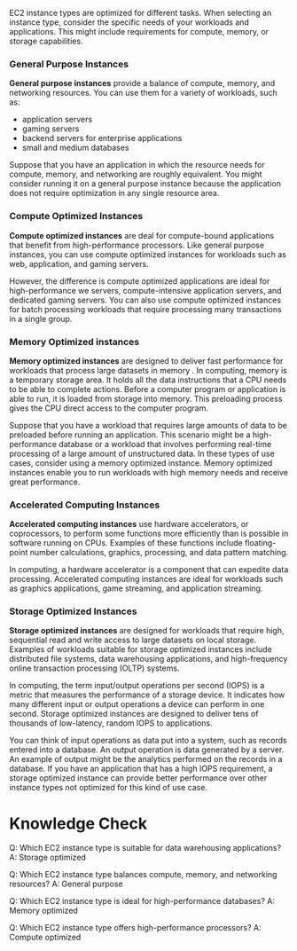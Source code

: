 EC2 instance types are optimized for different tasks. When selecting an instance type, consider the specific needs of your workloads and applications. This might include requirements for compute, memory, or storage capabilities.
### General Purpose Instances
**General purpose instances** provide a balance of compute, memory, and networking resources. You can use them for a variety of workloads, such as:
* application servers
* gaming servers
* backend servers for enterprise applications
* small and medium databases

Suppose that you have an application in which the resource needs for compute, memory, and networking are roughly equivalent. You might consider running it on a general purpose instance because the application does not require optimization in any single resource area.

### Compute Optimized Instances
**Compute optimized instances** are deal for compute-bound applications that benefit from high-performance processors. Like general purpose instances, you can use compute optimized instances for workloads such as web, application, and gaming servers.

However, the difference is compute optimized applications are ideal for high-performance we servers, compute-intensive application servers, and dedicated gaming servers. You can also use compute optimized instances for batch processing workloads that require processing many transactions in a single group.

### Memory Optimized instances
**Memory optimized instances** are designed to deliver fast performance for workloads that process large datasets in memory . In computing, memory is a temporary storage area. It holds all the data instructions that a CPU needs to be able to complete actions. Before a computer program or application is able to run, it is loaded from storage into memory. This preloading process gives the CPU direct access to the computer program.

Suppose that you have a workload that requires large amounts of data to be preloaded before running an application. This scenario might be a high-performance database or a workload that involves performing real-time processing of a large amount of unstructured data. In these types of use cases, consider using a memory optimized instance. Memory optimized instances enable you to run workloads with high memory needs and receive great performance.

### Accelerated Computing Instances
**Accelerated computing instances** use hardware accelerators, or coprocessors, to perform some functions more efficiently than is possible in software running on CPUs. Examples of these functions include floating-point number calculations, graphics, processing, and data pattern matching.

In computing, a hardware accelerator is a component that can expedite data processing. Accelerated computing instances are ideal for workloads such as graphics applications, game streaming, and application streaming.

### Storage Optimized Instances
**Storage optimized instances** are designed for workloads that require high, sequential read and write access to large datasets on local storage. Examples of workloads suitable for storage optimized instances include distributed file systems, data warehousing applications, and high-frequency online transaction processing (OLTP) systems.

In computing, the term input/output operations per second (IOPS) is a metric that measures the performance of a storage device. It indicates how many different input or output operations a device can perform in one second. Storage optimized instances are designed to deliver tens of thousands of low-latency, random IOPS to applications. 

You can think of input operations as data put into a system, such as records entered into a database. An output operation is data generated by a server. An example of output might be the analytics performed on the records in a database. If you have an application that has a high IOPS requirement, a storage optimized instance can provide better performance over other instance types not optimized for this kind of use case.

# Knowledge Check

Q: Which EC2 instance type is suitable for data warehousing applications?
A:  Storage optimized

Q: Which EC2 instance type balances compute, memory, and networking resources?
A: General purpose

Q: Which EC2 instance type is ideal for high-performance databases?
A: Memory optimized

Q: Which EC2 instance type offers high-performance processors?
A: Compute optimized